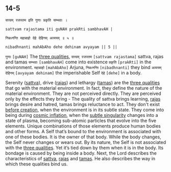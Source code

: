 ## 14-5


```shloka-sa
सत्त्वम् रजस्तम इति गुणाः प्रकृति सम्भवाः ।
```
```shloka-sa-hk
sattvam rajastama iti guNAH prakRti sambhavAH |
```
```shloka-sa
निबध्नन्ति महाबाहो देहे देहिनम् अव्ययम् ॥ ५ ॥
```
```shloka-sa-hk
nibadhnanti mahAbAho dehe dehinam avyayam || 5 ||
```

`गुणाः` `[guNAH]` The [three qualities](satva_rajas_tamas), `सत्त्वम् रजस्तम` `[sattvam rajastama]` sattva, rajas and tamas `सम्भवाः` `[sambhavAH]` come into existence `प्रकृति` `[prakRti]` in the environment. `महाबाहो` `[mahAbAho]` Arjuna, `निबध्नन्ति` `[nibadhnanti]` they bind `अव्ययम् देहिनम्` `[avyayam dehinam]` the imperishable Self `देहे` `[dehe]` in a body.



Serenity ([sattva](sattva)), drive ([rajas](rajas)) and lethargy ([tamas](tamas)) are the [three qualities](satva_rajas_tamas) that go with the material environment. In fact, they define the nature of the material environment. 
They are not perceived directly. They are perceived only by the effects they bring - The quality of sattva brings learning, [rajas](rajas) brings desire and hatred, tamas brings reluctance to act. 
They don't exist [before creation](beginningless_time), when the environment is in its subtle state. They come into being during [cosmic inflation](CosmicInflation_stages), when the [subtle singularity](subtle_singularity) changes into a state of plasma, becoming sub-atomic particles that evolve into the five elements. Unique combinations of those elements produce human bodies and other forms. 
A Self that’s bound to the environment is associated with one of these bodies. It is the owner of that body. While the body changes, the Self never changes or wears out. By its nature, the Self is not associated with the [three qualities](satva_rajas_tamas). Yet it’s tied down by them when it is in the body.  Its bondage is caused by being inside a body.
Next, the Lord describes the characteristics of [sattva](sattva), [rajas](rajas) and [tamas](tamas). He also describes the way in which these qualities bind us.

